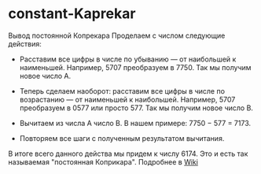 # constant-Kaprekar
Вывод постоянной Копрекара
Проделаем с числом следующие действия:

- Расставим все цифры в числе по убыванию — от наибольшей к наименьшей.
Например, 5707 преобразуем в 7750. Так мы получим новое число A.

- Теперь сделаем наоборот: расставим все цифры в числе по возрастанию — от наименьшей к наибольшей.
Например, 5707 преобразуем в 0577 или просто 577. Так мы получим новое число B.

- Вычитаем из числа A число B.
В нашем примере: 7750 − 577 = 7173.

- Повторяем все шаги с полученным результатом вычитания.

В итоге всего данного действа мы придем к числу 6174. Это и есть так называемая "постоянная Коприкара".
Подробнее в [Wiki](https://ru.wikipedia.org/wiki/%D0%9F%D0%BE%D1%81%D1%82%D0%BE%D1%8F%D0%BD%D0%BD%D0%B0%D1%8F_%D0%9A%D0%B0%D0%BF%D1%80%D0%B5%D0%BA%D0%B0%D1%80%D0%B0)
